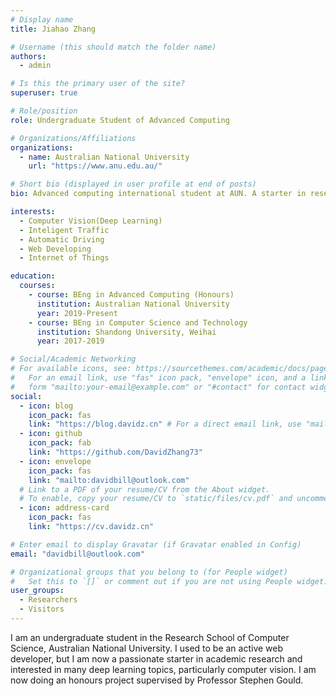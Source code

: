 ```yaml
---
# Display name
title: Jiahao Zhang

# Username (this should match the folder name)
authors:
  - admin

# Is this the primary user of the site?
superuser: true

# Role/position
role: Undergraduate Student of Advanced Computing

# Organizations/Affiliations
organizations:
  - name: Australian National University
    url: "https://www.anu.edu.au/"

# Short bio (displayed in user profile at end of posts)
bio: Advanced computing international student at AUN. A starter in reseach and a Pythonista.

interests:
  - Computer Vision(Deep Learning)
  - Inteligent Traffic
  - Automatic Driving
  - Web Developing
  - Internet of Things

education:
  courses:
    - course: BEng in Advanced Computing (Honours)
      institution: Australian National University
      year: 2019-Present
    - course: BEng in Computer Science and Technology
      institution: Shandong University, Weihai
      year: 2017-2019

# Social/Academic Networking
# For available icons, see: https://sourcethemes.com/academic/docs/page-builder/#icons
#   For an email link, use "fas" icon pack, "envelope" icon, and a link in the
#   form "mailto:your-email@example.com" or "#contact" for contact widget.
social:
  - icon: blog
    icon_pack: fas
    link: "https://blog.davidz.cn" # For a direct email link, use "mailto:test@example.org".
  - icon: github
    icon_pack: fab
    link: "https://github.com/DavidZhang73"
  - icon: envelope
    icon_pack: fas
    link: "mailto:davidbill@outlook.com"
  # Link to a PDF of your resume/CV from the About widget.
  # To enable, copy your resume/CV to `static/files/cv.pdf` and uncomment the lines below.
  - icon: address-card
    icon_pack: fas
    link: "https://cv.davidz.cn"

# Enter email to display Gravatar (if Gravatar enabled in Config)
email: "davidbill@outlook.com"

# Organizational groups that you belong to (for People widget)
#   Set this to `[]` or comment out if you are not using People widget.
user_groups:
  - Researchers
  - Visitors
---
```


I am an undergraduate student in the Research School of Computer Science, Australian National University. I used to be an active web developer, but I am now a passionate starter in academic research and interested in many deep learning topics, particularly computer vision. I am now doing an honours project supervised by Professor Stephen Gould.
